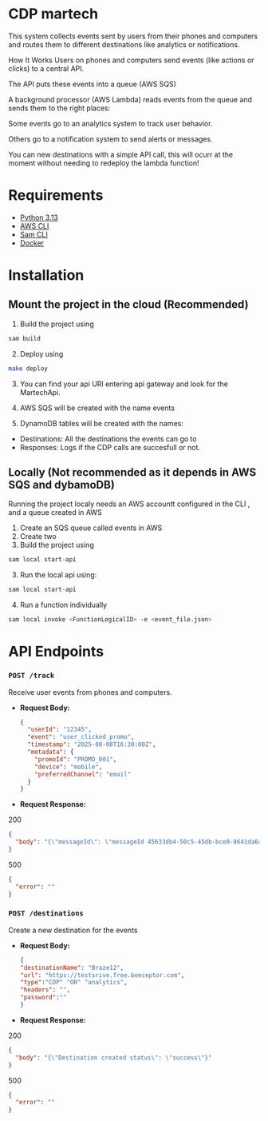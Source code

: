 # CDP martech

This system collects events sent by users from their phones and computers and routes them to different destinations like analytics or notifications.

How It Works
Users on phones and computers send events (like actions or clicks) to a central API.

The API puts these events into a queue (AWS SQS)

A background processor (AWS Lambda) reads events from the queue and sends them to the right places:

Some events go to an analytics system to track user behavior.

Others go to a notification system to send alerts or messages.

You can new destinations with a simple API call, this will ocurr at the moment without needing to redeploy the lambda function!

# Requirements

- [Python 3.13](https://www.python.org/downloads/release/python-3919/)
- [AWS CLI](https://docs.aws.amazon.com/cli/latest/userguide/getting-started-install.html)
- [Sam CLI](https://docs.aws.amazon.com/serverless-application-model/latest/developerguide/install-sam-cli.html)
- [Docker](https://www.docker.com/products/docker-desktop/)

# Installation

## Mount the project in the cloud (Recommended)

1. Build the project using

```bash
sam build
```

2. Deploy using

```bash
make deploy
```

3. You can find your api URl entering api gateway and look for the MartechApi.

4. AWS SQS will be created with the name events

5. DynamoDB tables will be created with the names:

- Destinations: All the destinations the events can go to
- Responses: Logs if the CDP calls are succesfull or not.

## Locally (Not recommended as it depends in AWS SQS and dybamoDB)

Running the project localy needs an AWS accountt configured in the CLI , and a queue created in AWS

1. Create an SQS queue called events in AWS
2. Create two
3. Build the project using

```bash
sam local start-api
```

3. Run the local api using:

```bash
sam local start-api
```

4. Run a function individually

```bash
sam local invoke <FunctionLogicalID> -e <event_file.json>
```

# API Endpoints

### `POST /track`

Receive user events from phones and computers.

- **Request Body:**

  ```json
  {
    "userId": "12345",
    "event": "user_clicked_promo",
    "timestamp": "2025-08-08T16:30:00Z",
    "metadata": {
      "promoId": "PROMO_001",
      "device": "mobile",
      "preferredChannel": "email"
    }
  }
  ```

- **Request Response:**

200

```json
{
  "body": "{\"messageId\": \"messageId 45633db4-50c5-45db-bce0-8641da6a6efc\"}"
}
```

500

```json
{
  "error": ""
}
```

### `POST /destinations`

Create a new destination for the events

- **Request Body:**

  ```json
  {
  "destinationName": "Braze12",
  "url": "https://testsrive.free.beeceptor.com",
  "type":"CDP" "OR" "analytics",
  "headers": "",
  "password":""
  }
  ```

- **Request Response:**

200

```json
{
  "body": "{\"Destination created status\": \"success\"}"
}
```

500

```json
{
  "error": ""
}
```
